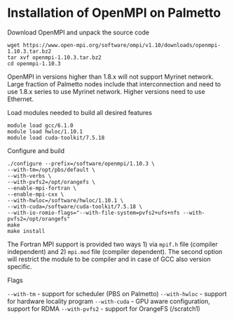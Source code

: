 # Installation of OpenMPI on Palmetto

Download OpenMPI and unpack the source code

~~~
wget https://www.open-mpi.org/software/ompi/v1.10/downloads/openmpi-1.10.3.tar.bz2
tar xvf openmpi-1.10.3.tar.bz2
cd openmpi-1.10.3
~~~

OpenMPI in versions higher than 1.8.x will not support Myrinet network. Large
fraction of Palmetto nodes include that interconnection and need to use 1.8.x 
series to use Myrinet network. Higher versions need to use Ethernet. 

Load modules needed to build all desired features

~~~
module load gcc/6.1.0
module load hwloc/1.10.1
module load cuda-toolkit/7.5.18
~~~

Configure and build

~~~
./configure --prefix=/software/openmpi/1.10.3 \
--with-tm=/opt/pbs/default \
--with-verbs \
--with-pvfs2=/opt/orangefs \
--enable-mpi-fortran \
--enable-mpi-cxx \
--with-hwloc=/software/hwloc/1.10.1 \
--with-cuda=/software/cuda-toolkit/7.5.18 \
--with-io-romio-flags="--with-file-system=pvfs2+ufs+nfs --with-pvfs2=/opt/orangefs"
make 
make install
~~~

The Fortran MPI support is provided two ways 1) via `mpif.h` file (compiler independent) and 
2) `mpi.mod` file (compiler dependent). The second option will restrict the module to be compiler
and in case of GCC also version specific. 

Flags

`--with-tm` - support for scheduler (PBS on Palmetto)
`--with-hwloc` - support for hardware locality program
`--with-cuda` - GPU aware configuration, support for RDMA
`--with-pvfs2` - support for OrangeFS (/scratch1) 


